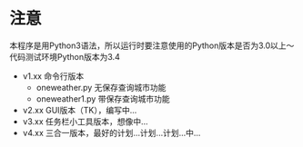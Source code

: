 注意
====
本程序是用Python3语法，所以运行时要注意使用的Python版本是否为3.0以上～  
代码测试环境Python版本为3.4  

* v1.xx 命令行版本
	* oneweather.py 	无保存查询城市功能
	* oneweather1.py	带保存查询城市功能
* v2.xx GUI版本（TK），编写中...
* v3.xx 任务栏小工具版本，想像中...
* v4.xx 三合一版本，最好的计划...计划...计划...中...
